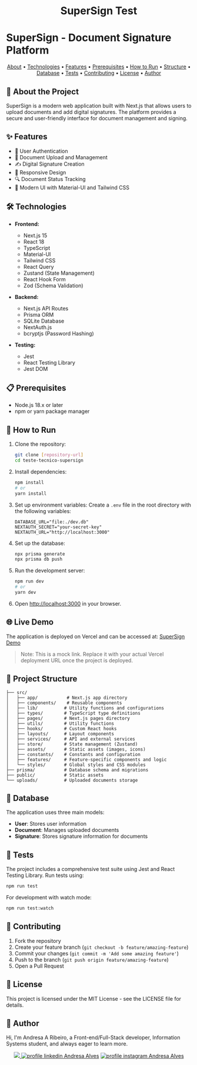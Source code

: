 <h1 align="center"> 
	 SuperSign Test
</h1>

# SuperSign - Document Signature Platform

<p align="center">
 <a href="#-about-the-project">About</a> •
 <a href="#-technologies">Technologies</a> •
 <a href="#-features">Features</a> •
 <a href="#-prerequisites">Prerequisites</a> •
 <a href="#-how-to-run">How to Run</a> •
 <a href="#-project-structure">Structure</a> •
 <a href="#-database">Database</a> •
 <a href="#-tests">Tests</a> •
 <a href="#-contributing">Contributing</a> •
 <a href="#-license">License</a> •
 <a href="#-author">Author</a>
</p>

## 📝 About the Project

SuperSign is a modern web application built with Next.js that allows users to upload documents and add digital signatures. The platform provides a secure and user-friendly interface for document management and signing.

## ✨ Features

- 🔐 User Authentication
- 📄 Document Upload and Management
- ✍️ Digital Signature Creation
- 📱 Responsive Design
- 🔍 Document Status Tracking
- 🎨 Modern UI with Material-UI and Tailwind CSS

## 🛠️ Technologies

- **Frontend:**
  - Next.js 15
  - React 18
  - TypeScript
  - Material-UI
  - Tailwind CSS
  - React Query
  - Zustand (State Management)
  - React Hook Form
  - Zod (Schema Validation)

- **Backend:**
  - Next.js API Routes
  - Prisma ORM
  - SQLite Database
  - NextAuth.js
  - bcryptjs (Password Hashing)

- **Testing:**
  - Jest
  - React Testing Library
  - Jest DOM

## 📋 Prerequisites

- Node.js 18.x or later
- npm or yarn package manager

## 🚀 How to Run

1. Clone the repository:
   ```bash
   git clone [repository-url]
   cd teste-tecnico-supersign
   ```

2. Install dependencies:
   ```bash
   npm install
   # or
   yarn install
   ```

3. Set up environment variables:
   Create a `.env` file in the root directory with the following variables:
   ```
   DATABASE_URL="file:./dev.db"
   NEXTAUTH_SECRET="your-secret-key"
   NEXTAUTH_URL="http://localhost:3000"
   ```

4. Set up the database:
   ```bash
   npx prisma generate
   npx prisma db push
   ```

5. Run the development server:
   ```bash
   npm run dev
   # or
   yarn dev
   ```

6. Open [http://localhost:3000](http://localhost:3000) in your browser.

## 🌐 Live Demo

The application is deployed on Vercel and can be accessed at:
[SuperSign Demo](https://supersign-demo.vercel.app)

> Note: This is a mock link. Replace it with your actual Vercel deployment URL once the project is deployed.

## 📁 Project Structure

```
├── src/
│   ├── app/           # Next.js app directory
│   ├── components/    # Reusable components
│   ├── lib/          # Utility functions and configurations
│   ├── types/        # TypeScript type definitions
│   ├── pages/        # Next.js pages directory
│   ├── utils/        # Utility functions
│   ├── hooks/        # Custom React hooks
│   ├── layouts/      # Layout components
│   ├── services/     # API and external services
│   ├── store/        # State management (Zustand)
│   ├── assets/       # Static assets (images, icons)
│   ├── constants/    # Constants and configuration
│   ├── features/     # Feature-specific components and logic
│   └── styles/       # Global styles and CSS modules
├── prisma/           # Database schema and migrations
├── public/           # Static assets
└── uploads/          # Uploaded documents storage
```

## 💾 Database

The application uses three main models:

- **User**: Stores user information
- **Document**: Manages uploaded documents
- **Signature**: Stores signature information for documents

## 🧪 Tests

The project includes a comprehensive test suite using Jest and React Testing Library. Run tests using:

```bash
npm run test
```

For development with watch mode:

```bash
npm run test:watch
```

## 🤝 Contributing

1. Fork the repository
2. Create your feature branch (`git checkout -b feature/amazing-feature`)
3. Commit your changes (`git commit -m 'Add some amazing feature'`)
4. Push to the branch (`git push origin feature/amazing-feature`)
5. Open a Pull Request

## 📄 License

This project is licensed under the MIT License - see the LICENSE file for details.

## 🦸 Author

Hi, I'm Andresa A Ribeiro, a Front-end/Full-Stack developer, Information Systems student, and always eager to learn more.

<p align="center">
  <a href="mailto:andresa_15ga@hotmail.com"><img src="https://img.shields.io/static/v1?logoWidth=15&logoColor=ff69b4&logo=gmail&label=Outlook&message=andresa_15ga@hotmail.com&color=ff69b4" target="_blank">
  <a href= "https://www.linkedin.com/in/andresa-alves-ribeiro/"><img alt="profile linkedin Andresa Alves" src="https://img.shields.io/static/v1?logoWidth=15&logoColor=0A66C2&logo=LinkedIn&label=LinkedIn&message=andresa-alves-ribeiro&color=0A66C2"></a>
  <a href= "https://www.instagram.com/dresa.alves/"><img alt="profile instagram Andresa Alves" src="https://img.shields.io/static/v1?logoWidth=15&logoColor=E4405F&logo=Instagram&label=Instagram&message=@dresa.alves&color=E4405F"></a>
</p>
